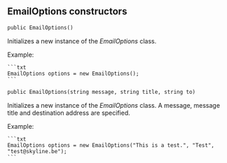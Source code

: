 ## EmailOptions constructors

```txt
public EmailOptions()
```

Initializes a new instance of the *EmailOptions* class.

Example:

    ```txt
    EmailOptions options = new EmailOptions();
    ```

```txt
public EmailOptions(string message, string title, string to)
```

Initializes a new instance of the *EmailOptions* class. A message, message title and destination address are specified.

Example:

    ```txt
    EmailOptions options = new EmailOptions("This is a test.", "Test", "test@skyline.be");
    ```
